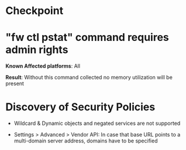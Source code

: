 # Checkpoint

# "fw ctl pstat" command requires admin rights

**Known Affected platforms**: All

**Result**: Without this command collected no memory utilization will be
present

# Discovery of Security Policies

-   Wildcard & Dynamic objects and negated services are not supported

-   Settings > Advanced > Vendor API: In case that base URL points to a
    multi-domain server address, domains have to be specified

